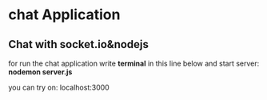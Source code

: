 # chat Application

## Chat with socket.io&amp;nodejs


for run the chat application 
write **terminal** in this line below and start server:
**nodemon server.js**

you can try on: localhost:3000
